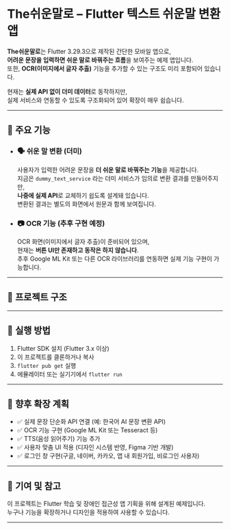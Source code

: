 # The쉬운말로 – Flutter 텍스트 쉬운말 변환 앱

**The쉬운말로**는 Flutter 3.29.3으로 제작된 간단한 모바일 앱으로,  
**어려운 문장을 입력하면 쉬운 말로 바꿔주는 흐름**을 보여주는 예제 앱입니다.  
또한, **OCR(이미지에서 글자 추출)** 기능을 추가할 수 있는 구조도 미리 포함되어 있습니다.

현재는 **실제 API 없이 더미 데이터**로 동작하지만,  
실제 서비스와 연동할 수 있도록 구조화되어 있어 확장이 매우 쉽습니다.

---

## 📌 주요 기능

- ### 🗣️ 쉬운 말 변환 (더미)
  사용자가 입력한 어려운 문장을 **더 쉬운 말로 바꿔주는 기능**을 제공합니다.  
  지금은 `dummy_text_service` 라는 더미 서비스가 임의로 변환 결과를 만들어주지만,  
  **나중에 실제 API**로 교체하기 쉽도록 설계돼 있습니다.  
  변환된 결과는 별도의 화면에서 원문과 함께 보여집니다.

- ### 📷 OCR 기능 (추후 구현 예정)
  OCR 화면(이미지에서 글자 추출)이 준비되어 있으며,  
  현재는 **버튼 UI만 존재하고 동작은 하지 않습니다**.  
  추후 Google ML Kit 또는 다른 OCR 라이브러리를 연동하면 실제 기능 구현이 가능합니다.

---

## 📁 프로젝트 구조

---

## 🚀 실행 방법

1. Flutter SDK 설치 (Flutter 3.x 이상)
2. 이 프로젝트를 클론하거나 복사
3. `flutter pub get` 실행
4. 에뮬레이터 또는 실기기에서 `flutter run`

---

## 🔧 향후 확장 계획

- ✅ 실제 문장 단순화 API 연결 (예: 한국어 AI 문장 변환 API)
- ✅ OCR 기능 구현 (Google ML Kit 또는 Tesseract 등)
- ✅ TTS(음성 읽어주기) 기능 추가
- ✅ 사용자 맞춤 UI 적용 (디자인 시스템 반영, Figma 기반 개발)
- ✅ 로그인 창 구현(구글, 네이버, 카카오, 앱 내 회원가입, 비로그인 사용자)
---

## 📣 기여 및 참고

이 프로젝트는 Flutter 학습 및 장애인 접근성 앱 기획을 위해 설계된 예제입니다.  
누구나 기능을 확장하거나 디자인을 적용하여 사용할 수 있습니다.

---